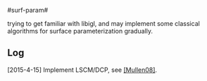#surf-param#

trying to get familiar with libigl, and may implement some classical algorithms for surface parameterization gradually.

## Log ##

[2015-4-15] Implement LSCM/DCP, see [[Mullen08]](https://hal.inria.fr/inria-00334477/document).